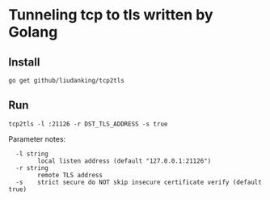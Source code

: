 # Tunneling tcp to tls written by Golang

## Install 

`go get github/liudanking/tcp2tls`

## Run 

`tcp2tls -l :21126 -r DST_TLS_ADDRESS -s true`

Parameter notes:

```
  -l string
    	local listen address (default "127.0.0.1:21126")
  -r string
    	remote TLS address
  -s	strict secure do NOT skip insecure certificate verify (default true)
```